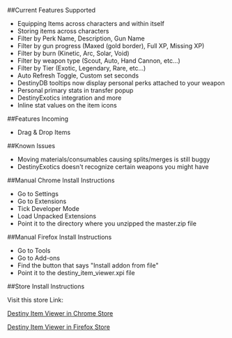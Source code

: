 

##Current Features Supported

-    Equipping Items across characters and within itself
-    Storing items across characters
-    Filter by Perk Name, Description, Gun Name
-    Filter by gun progress (Maxed (gold border), Full XP, Missing XP)
-    Filter by burn (Kinetic, Arc, Solar, Void)
-    Filter by weapon type (Scout, Auto, Hand Cannon, etc...)
-    Filter by Tier (Exotic, Legendary, Rare, etc...)
-    Auto Refresh Toggle, Custom set seconds
-    DestinyDB tooltips now display personal perks attached to your weapon
-    Personal primary stats in transfer popup
-    DestinyExotics integration and more
-    Inline stat values on the item icons
    

##Features Incoming
-    Drag & Drop Items

##Known Issues

-    Moving materials/consumables causing splits/merges is still buggy
-    DestinyExotics doesn't recognize certain weapons you might have

##Manual Chrome Install Instructions

-    Go to Settings
-    Go to Extensions
-    Tick Developer Mode
-    Load Unpacked Extensions
-    Point it to the directory where you unzipped the master.zip file

##Manual Firefox Install Instructions

-    Go to Tools
-    Go to Add-ons
-    Find the button that says "Install addon from file"
-    Point it to the destiny_item_viewer.xpi file

##Store Install Instructions

Visit this store Link:

[Destiny Item Viewer in Chrome Store](https://chrome.google.com/webstore/detail/destiny-item-viewer/gdjndlpockopgjbonnfdmkcmkcikjhge)

[Destiny Item Viewer in Firefox Store](https://addons.mozilla.org/En-us/firefox/addon/destiny-item-viewer/)
